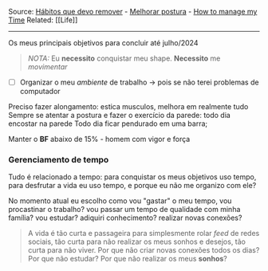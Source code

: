 Source: [Hábitos que devo remover](https://www.youtube.com/watch?v=jKUlx68HIp8) - [Melhorar postura](https://www.youtube.com/watch?v=CjXN1qa-L6Q) - [How to manage my Time](https://www.youtube.com/watch?v=iONDebHX9qk)
Related: [[Life]]

---

Os meus principais objetivos para concluir até julho/2024

> *NOTA:* Eu **necessito** conquistar meu shape. **Necessito** me *movimentar*

- [ ] Organizar o meu *ambiente* de trabalho -> pois se não terei problemas de computador

Preciso fazer alongamento: estica musculos, melhora em realmente tudo
Sempre se atentar a postura e fazer o exercício da parede: todo dia encostar na parede
Todo dia ficar pendurado em uma barra;

Manter o **BF** abaixo de 15% - homem com vigor e força

### Gerenciamento de tempo

Tudo é relacionado a tempo: para conquistar os meus objetivos uso tempo, para desfrutar a vida eu uso tempo, e porque eu não me organizo com ele?

No momento atual eu escolho como vou "gastar" o meu tempo, vou procastinar o trabalho? vou passar um tempo de qualidade com minha família? vou estudar? adiquiri conhecimento? realizar novas conexões?

> A vida é tão curta e passageira para simplesmente rolar *feed* de redes sociais, tão curta para não realizar os meus sonhos e desejos, tão curta para não viver.
> Por que não criar novas conexões todos os dias? Por que não estudar? Por que não realizar os meus **sonhos**?

